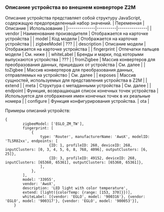 ### Описание устройства во внешнем конверторе Z2M ###
Описание устройства представляет собой структуру JavaScript, содержащую предопределенный набор значений.
| Переменная   | Описание | Использование |
|--------------|----------|---------------|
| vendor       | Наименование производителя | Отображается на карточке устройства    |
| model        | Код модели  | Отображается на карточке устройства    |
| zigbeeModel  | ??? |
| description  | Описание модели | Отображается на карточке устройства    |
| fingerprint  | Отпечатки пальцев модели | См. ниже |
| whiteLabel   | Бренды и марки, под которыми выпускаются устройства | ??? |
| fromZigbee   | Массив конвертеров для преобразования данных, пришедших от устройства | См. далее |
| toZigbee     | Массив конвертеров для преобразования данных, отправляемых на устройство | См. далее |
| exposes      | Массив сущностей, используемых для представления устройства в Z2M |
| extend       | 
| meta         | Структура с метаданными устройства | См. далее |
| endpoint     | Функция, возвращающая список конечных точек устройства | Используется для отображения имен конечных точек в их реальные номера | 
| configure    | Функция конфигурирования устройства.
| ota          | 

Примеры описаний устройств:
```
{
        zigbeeModel: ['EGLO_ZM_TW'],
        fingerprint: [
            {
                type: 'Router', manufacturerName: 'AwoX', modelID: 'TLSR82xx', endpoints: [
                    {ID: 1, profileID: 260, deviceID: 268, inputClusters: [0, 3, 4, 5, 6, 8, 768, 4096], outputClusters: [6, 25]},
                    {ID: 3, profileID: 49152, deviceID: 268, inputClusters: [65360, 65361], outputClusters: [65360, 65361]},
                ],
            },
        ],
        model: '33955',
        vendor: 'AwoX',
        description: 'LED light with color temperature',
        extend: [light({colorTemp: {range: [153, 370]}})],
        whiteLabel: [{vendor: 'EGLO', model: '900316'}, {vendor: 'EGLO', model: '900317'}, {vendor: 'EGLO', model: '900053'}],
    }
```
